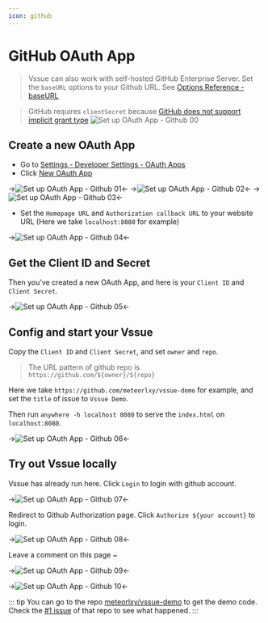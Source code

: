 ```yaml
---
icon: github
---
```


# GitHub OAuth App

> Vssue can also work with self-hosted GitHub Enterprise Server. Set the `baseURL` options to your Github URL. See [Options Reference - baseURL](../options/README.md#baseurl)

> GitHub requires `clientSecret` because [GitHub does not support implicit grant type](https://developer.github.com/apps/building-oauth-apps/authorizing-oauth-apps/)
> ![Set up OAuth App - Github 00](/img/oauth-app-github-00.png)

## Create a new OAuth App

- Go to [Settings - Developer Settings - OAuth Apps](https://github.com/settings/developers)
- Click [New OAuth App](https://github.com/settings/applications/new)

->![Set up OAuth App - Github 01](/img/oauth-app-github-01.png)<-
->![Set up OAuth App - Github 02](/img/oauth-app-github-02.png)<-
->![Set up OAuth App - Github 03](/img/oauth-app-github-03.png)<-

- Set the `Homepage URL` and `Authorization callback URL` to your website URL (Here we take `localhost:8080` for example)

->![Set up OAuth App - Github 04](/img/oauth-app-github-04.png)<-

## Get the Client ID and Secret

Then you've created a new OAuth App, and here is your `Client ID` and `Client Secret`.

->![Set up OAuth App - Github 05](/img/oauth-app-github-05.png)<-

## Config and start your Vssue

Copy the `Client ID` and `Client Secret`, and set `owner` and `repo`.

> The URL pattern of github repo is `https://github.com/${owner}/${repo}`

Here we take `https://github.com/meteorlxy/vssue-demo` for example, and set the `title` of issue to `Vssue Demo`.

Then run `anywhere -h localhost 8080` to serve the `index.html` on `localhost:8080`.

->![Set up OAuth App - Github 06](/img/oauth-app-github-06.png)<-

## Try out Vssue locally

Vssue has already run here. Click `Login` to login with github account.

->![Set up OAuth App - Github 07](/img/oauth-app-github-07.png)<-

Redirect to Github Authorization page. Click `Authorize ${your account}` to login.

->![Set up OAuth App - Github 08](/img/oauth-app-github-08.png)<-

Leave a comment on this page ~

->![Set up OAuth App - Github 09](/img/oauth-app-github-09.png)<-

->![Set up OAuth App - Github 10](/img/oauth-app-github-10.png)<-

::: tip
You can go to the repo [meteorlxy/vssue-demo](https://github.com/meteorlxy/vssue-demo) to get the demo code. Check the [#1 issue](https://github.com/meteorlxy/vssue-demo/issues/1) of that repo to see what happened.
:::

